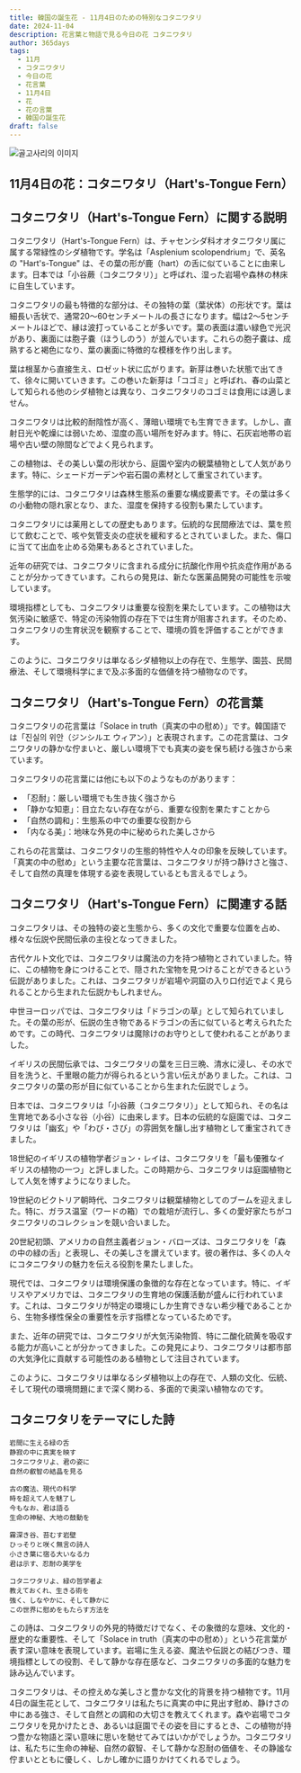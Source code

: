 ```yaml
---
title: 韓国の誕生花 - 11月4日のための特別なコタニワタリ
date: 2024-11-04
description: 花言葉と物語で見る今日の花 コタニワタリ
author: 365days
tags:
  - 11月
  - コタニワタリ
  - 今日の花
  - 花言葉
  - 11月4日
  - 花
  - 花の言葉
  - 韓国の誕生花
draft: false
---
```


![골고사리의 이미지](https://cdn.pixabay.com/photo/2021/01/30/23/24/fern-5965525_960_720.jpg#center)


## 11月4日の花：コタニワタリ（Hart's-Tongue Fern）

## コタニワタリ（Hart's-Tongue Fern）に関する説明

コタニワタリ（Hart's-Tongue Fern）は、チャセンシダ科オオタニワタリ属に属する常緑性のシダ植物です。学名は「Asplenium scolopendrium」で、英名の "Hart's-Tongue" は、その葉の形が鹿（hart）の舌に似ていることに由来します。日本では「小谷蕨（コタニワタリ）」と呼ばれ、湿った岩場や森林の林床に自生しています。

コタニワタリの最も特徴的な部分は、その独特の葉（葉状体）の形状です。葉は細長い舌状で、通常20〜60センチメートルの長さになります。幅は2〜5センチメートルほどで、縁は波打っていることが多いです。葉の表面は濃い緑色で光沢があり、裏面には胞子嚢（ほうしのう）が並んでいます。これらの胞子嚢は、成熟すると褐色になり、葉の裏面に特徴的な模様を作り出します。

葉は根茎から直接生え、ロゼット状に広がります。新芽は巻いた状態で出てきて、徐々に開いていきます。この巻いた新芽は「コゴミ」と呼ばれ、春の山菜として知られる他のシダ植物とは異なり、コタニワタリのコゴミは食用には適しません。

コタニワタリは比較的耐陰性が高く、薄暗い環境でも生育できます。しかし、直射日光や乾燥には弱いため、湿度の高い場所を好みます。特に、石灰岩地帯の岩場や古い壁の隙間などでよく見られます。

この植物は、その美しい葉の形状から、庭園や室内の観葉植物として人気があります。特に、シェードガーデンや岩石園の素材として重宝されています。

生態学的には、コタニワタリは森林生態系の重要な構成要素です。その葉は多くの小動物の隠れ家となり、また、湿度を保持する役割も果たしています。

コタニワタリには薬用としての歴史もあります。伝統的な民間療法では、葉を煎じて飲むことで、咳や気管支炎の症状を緩和するとされていました。また、傷口に当てて出血を止める効果もあるとされていました。

近年の研究では、コタニワタリに含まれる成分に抗酸化作用や抗炎症作用があることが分かってきています。これらの発見は、新たな医薬品開発の可能性を示唆しています。

環境指標としても、コタニワタリは重要な役割を果たしています。この植物は大気汚染に敏感で、特定の汚染物質の存在下では生育が阻害されます。そのため、コタニワタリの生育状況を観察することで、環境の質を評価することができます。

このように、コタニワタリは単なるシダ植物以上の存在で、生態学、園芸、民間療法、そして環境科学にまで及ぶ多面的な価値を持つ植物なのです。

## コタニワタリ（Hart's-Tongue Fern）の花言葉

コタニワタリの花言葉は「Solace in truth（真実の中の慰め）」です。韓国語では「진실의 위안（ジンシルエ ウィアン）」と表現されます。この花言葉は、コタニワタリの静かな佇まいと、厳しい環境下でも真実の姿を保ち続ける強さから来ています。

コタニワタリの花言葉には他にも以下のようなものがあります：

- 「忍耐」：厳しい環境でも生き抜く強さから
- 「静かな知恵」：目立たない存在ながら、重要な役割を果たすことから
- 「自然の調和」：生態系の中での重要な役割から
- 「内なる美」：地味な外見の中に秘められた美しさから

これらの花言葉は、コタニワタリの生態的特性や人々の印象を反映しています。「真実の中の慰め」という主要な花言葉は、コタニワタリが持つ静けさと強さ、そして自然の真理を体現する姿を表現しているとも言えるでしょう。

## コタニワタリ（Hart's-Tongue Fern）に関連する話

コタニワタリは、その独特の姿と生態から、多くの文化で重要な位置を占め、様々な伝説や民間伝承の主役となってきました。

古代ケルト文化では、コタニワタリは魔法の力を持つ植物とされていました。特に、この植物を身につけることで、隠された宝物を見つけることができるという伝説がありました。これは、コタニワタリが岩場や洞窟の入り口付近でよく見られることから生まれた伝説かもしれません。

中世ヨーロッパでは、コタニワタリは「ドラゴンの草」として知られていました。その葉の形が、伝説の生き物であるドラゴンの舌に似ていると考えられたためです。この時代、コタニワタリは魔除けのお守りとして使われることがありました。

イギリスの民間伝承では、コタニワタリの葉を三日三晩、清水に浸し、その水で目を洗うと、千里眼の能力が得られるという言い伝えがありました。これは、コタニワタリの葉の形が目に似ていることから生まれた伝説でしょう。

日本では、コタニワタリは「小谷蕨（コタニワタリ）」として知られ、その名は生育地である小さな谷（小谷）に由来します。日本の伝統的な庭園では、コタニワタリは「幽玄」や「わび・さび」の雰囲気を醸し出す植物として重宝されてきました。

18世紀のイギリスの植物学者ジョン・レイは、コタニワタリを「最も優雅なイギリスの植物の一つ」と評しました。この時期から、コタニワタリは庭園植物として人気を博すようになりました。

19世紀のビクトリア朝時代、コタニワタリは観葉植物としてのブームを迎えました。特に、ガラス温室（ワードの箱）での栽培が流行し、多くの愛好家たちがコタニワタリのコレクションを競い合いました。

20世紀初頭、アメリカの自然主義者ジョン・バローズは、コタニワタリを「森の中の緑の舌」と表現し、その美しさを讃えています。彼の著作は、多くの人々にコタニワタリの魅力を伝える役割を果たしました。

現代では、コタニワタリは環境保護の象徴的な存在となっています。特に、イギリスやアメリカでは、コタニワタリの生育地の保護活動が盛んに行われています。これは、コタニワタリが特定の環境にしか生育できない希少種であることから、生物多様性保全の重要性を示す指標となっているためです。

また、近年の研究では、コタニワタリが大気汚染物質、特に二酸化硫黄を吸収する能力が高いことが分かってきました。この発見により、コタニワタリは都市部の大気浄化に貢献する可能性のある植物として注目されています。

このように、コタニワタリは単なるシダ植物以上の存在で、人類の文化、伝統、そして現代の環境問題にまで深く関わる、多面的で奥深い植物なのです。

## コタニワタリをテーマにした詩

```
岩間に生える緑の舌
静寂の中に真実を映す
コタニワタリよ、君の姿に
自然の叡智の結晶を見る

古の魔法、現代の科学
時を超えて人を魅了し
今もなお、君は語る
生命の神秘、大地の鼓動を

霧深き谷、苔むす岩壁
ひっそりと咲く無言の詩人
小さき葉に宿る大いなる力
君は示す、忍耐の美学を

コタニワタリよ、緑の哲学者よ
教えておくれ、生きる術を
強く、しなやかに、そして静かに
この世界に慰めをもたらす方法を
```

この詩は、コタニワタリの外見的特徴だけでなく、その象徴的な意味、文化的・歴史的な重要性、そして「Solace in truth（真実の中の慰め）」という花言葉が表す深い意味を表現しています。岩場に生える姿、魔法や伝説との結びつき、環境指標としての役割、そして静かな存在感など、コタニワタリの多面的な魅力を詠み込んでいます。

コタニワタリは、その控えめな美しさと豊かな文化的背景を持つ植物です。11月4日の誕生花として、コタニワタリは私たちに真実の中に見出す慰め、静けさの中にある強さ、そして自然との調和の大切さを教えてくれます。森や岩場でコタニワタリを見かけたとき、あるいは庭園でその姿を目にするとき、この植物が持つ豊かな物語と深い意味に思いを馳せてみてはいかがでしょうか。コタニワタリは、私たちに生命の神秘、自然の叡智、そして静かな忍耐の価値を、その静謐な佇まいとともに優しく、しかし確かに語りかけてくれるでしょう。